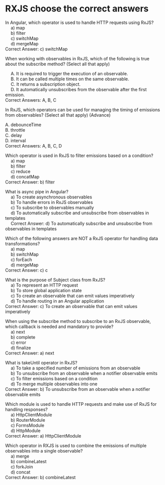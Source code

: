 # RXJS choose the correct answers

In Angular, which operator is used to handle HTTP requests using RxJS? <br />
&emsp; a) map <br />
&emsp; b) filter <br />
&emsp; c) switchMap <br />
&emsp; d) mergeMap <br />
Correct Answer: c) switchMap

When working with observables in RxJS, which of the following is true about the subscribe method? (Select all that apply)

&emsp; A. It is required to trigger the execution of an observable.<br />
&emsp; B. It can be called multiple times on the same observable.<br />
&emsp; C. It returns a subscription object.<br />
&emsp; D. It automatically unsubscribes from the observable after the first emission.<br />
Correct Answers: A, B, C


In RxJS, which operators can be used for managing the timing of emissions from observables? (Select all that apply) (Advance)

A. debounceTime<br />
B. throttle<br />
C. delay<br />
D. interval<br />
Correct Answers: A, B, C, D

Which operator is used in RxJS to filter emissions based on a condition? <br />
&emsp; a) map <br />
&emsp; b) filter <br />
&emsp; c) reduce <br />
&emsp; d) concatMap <br />
Correct Answer: b) filter

What is async pipe in Angular? <br />
&emsp; a) To create asynchronous observables <br />
&emsp; b) To handle errors in RxJS observables <br />
&emsp; c) To subscribe to observables manually <br />
&emsp; d) To automatically subscribe and unsubscribe from observables in templates <br />
&emsp; Correct Answer: d) To automatically subscribe and unsubscribe from observables in templates <br />

Which of the following answers are NOT a RxJS operator for handling data transformations? <br />
&emsp; a) map <br />
&emsp; b) switchMap <br />
&emsp; c) forEach <br />
&emsp; d) mergeMap <br />
Correct Answer: c) c <br />

What is the purpose of Subject class from RxJS? <br />
&emsp; a) To represent an HTTP request <br />
&emsp; b) To store global application state <br />
&emsp; c) To create an observable that can emit values imperatively <br />
&emsp; d) To handle routing in an Angular application <br />
Correct Answer: c) To create an observable that can emit values imperatively <br />

When using the subscribe method to subscribe to an RxJS observable, which callback is needed and mandatory to provide? <br />
&emsp; a) next <br />
&emsp; b) complete <br />
&emsp; c) error <br />
&emsp; d) finalize <br />
Correct Answer: a) next <br />

What is takeUntil operator in RxJS? <br />
&emsp; a) To take a specified number of emissions from an observable <br />
&emsp; b) To unsubscribe from an observable when a notifier observable emits
&emsp; c) To filter emissions based on a condition <br />
&emsp; d) To merge multiple observables into one <br />
Correct Answer: b) To unsubscribe from an observable when a notifier observable emits <br />

Which module is used to handle HTTP requests and make use of RxJS for handling responses? <br />
&emsp; a) HttpClientModule <br />
&emsp; b) RouterModule <br />
&emsp; c) FormsModule <br />
&emsp; d) HttpModule <br />
Correct Answer: a) HttpClientModule <br />

Which operator in RXJS is used to combine the emissions of multiple observables into a single observable? <br />
&emsp; a) merge <br />
&emsp; b) combineLatest <br />
&emsp; c) forkJoin <br />
&emsp; d) concat <br />
Correct Answer: b) combineLatest  <br />
